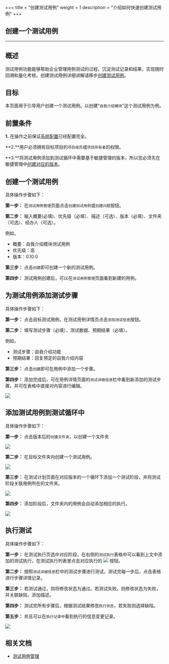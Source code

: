 +++
title = "创建测试用例"
weight = 1
description = "介绍如何快速创建测试用例"
+++

## 创建一个测试用例
---

## 概述

测试用例功能能够帮助企业管理用例测试的过程，沉淀测试记录和结果，实现随时回溯和量化考核。创建测试用例详细讲解请移步[创建测试用例](../../../../user-guide/test-management/case-management/create-case/)。

## 目标

本页面用于引导用户创建一个测试用例。以创建“`自我介绍模块`”这个测试用例为例。

## 前置条件

**1.** 在操作之前保证[系统配置](../../../../user-guide/system-configuration)已经配置完全。

**2.**用户必须拥有目标项目的`项目成员`或`项目所有者`的权限。

**3.**将测试用例添加到测试循环中需要基于敏捷管理的版本，所以您必须先在敏捷管理中[创建对应的版本](../../../../user-guide/agile/release/release-version/)。

## 创建一个测试用例

具体操作步骤如下：

**第一步：** 在`测试用例管理`页面点击`创建测试用例`或`创建问题`按钮。

**第二步：** 输入概要(必填)、优先级（必填）、描述（可选）、版本（必填）、文件夹（可选）、经办人（可选）。

例如，

 - 概要：自我介绍模块测试用例
 - 优先级：高
 - 版本：0.10.0

**第三步：** 点击`创建`即可创建一个新的测试用例。

**第四步：** 测试用例创建后，可以在`测试用例管理`页面看到新建的用例。

## 为测试用例添加测试步骤

具体操作步骤如下：

**第一步：** 点击目标测试用例，在测试用例详情页点击`添加测试信息`按钮。

**第二步：** 填写测试步骤（必填）、测试数据、预期结果（必填）。

例如，

 - 测试步骤：自我介绍功能
 - 预期结果：回复预定的自我介绍内容

**第三步：** 点击`创建`即可在用例中添加一个步骤。

**第四步：** 添加完成后，可在用例详情页面的`测试详细信息`栏中看到新添加的测试步骤。并可在表格中直接对内容进行编辑。

![](/img/docs/quick-start/project-member/test-manager/create-test-case/create-test-case-done.png)

## 添加测试用例到测试循环中

具体操作步骤如下：

**第一步：** 点击版本后的`创建文件夹`，以创建一个文件夹

![](/img/docs/quick-start/project-member/test-manager/create-test-case/create-folder.png)

**第二步：** 在目标文件夹内创建一个测试用例。

![](/img/docs/quick-start/project-member/test-manager/create-test-case/create-issue.png)

**第三步：** 在测试计划页面在对应版本的一个循环下添加一个测试阶段，并将测试阶段关联用例所在的文件夹。

![](/img/docs/quick-start/project-member/test-manager/create-test-case/create-stage.png)

**第四步：** 添加阶段后，文件夹内的用例会自动添加相应的执行。

![](/img/docs/quick-start/project-member/test-manager/create-test-case/create-done.png)

## 执行测试

具体操作步骤如下：

**第一步：** 在测试执行页选中对应阶段，在右侧的`测试执行`表格中可以看到上文中添加的测试执行，在测试执行列表里点击对应执行的 ![](/img/docs/user-guide/test-management/case-management/execution-button.jpg) 按钮。

**第二步：** 按照`测试详细信息`栏中的测试步骤进行测试，测试完每一步后，点击表格进行步骤详情记录。

**第三步：** 若测试通过，则将修改状态为通过。若测试失败，则修改状态为失败，并关联缺陷，添加描述。

**第四步：** 测试完所有步骤后，根据测试结果修改`执行状态`，若失败则选择缺陷。

**第五步：** 并且可以在`执行记录中`看到执行的信息变更记录。

![](/img/docs/quick-start/project-member/test-manager/create-test-case/create-show.png)

## 相关文档

- [测试用例管理](../../../../user-guide/test-management/case-management)